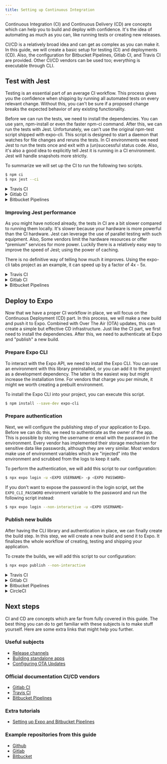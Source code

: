 ```yaml
---
title: Setting up Continuous Integration
---
```


Continuous Integration (CI) and Continuous Delivery (CD) are concepts which can help you to build and deploy with confidence.
It's the idea of automating as much as you can, like running tests or creating new releases.

CI/CD is a relatively broad idea and can get as complex as you can make it.
In this guide, we will create a basic setup for testing (CI) and deployments (CD).
Also, the configuration for Bitbucket Pipelines, Gitlab CI, and Travis CI are provided.
Other CI/CD vendors can be used too; everything is executable through CLI.

## Test with Jest

Testing is an essential part of an average CI workflow.
This process gives you the confidence when shipping by running all automated tests on every relevant change.
Without this, you can't be sure if a proposed change breaks the expected behavior of any existing functionality.

Before we can run the tests, we need to install the dependencies. You can use yarn, npm-install or even the faster npm-ci command.
After this, we can run the tests with Jest. Unfortunately, we can't use the original npm-test script shipped with expo-cli.
This script is designed to start a daemon that watches for file changes and reruns the tests.
In CI environments we need Jest to run the tests once and exit with a (un)successful status code.
Also, it's also a good idea to explicitly tell Jest it is running in a CI environment.
Jest will handle snapshots more strictly.

To summarize we will set up the CI to run the following two scripts.

```bash
$ npm ci
$ npx jest --ci
```

<details><summary>Travis CI</summary>
<p>

```yaml
---
language: node_js
node_js:
  - node
  - lts/*
cache:
  directories:
    - ~/.npm
before_script:
  - npm install -g npm@latest
script:
  - npm ci
  - npx jest --ci
```

> Put this into `.travis.yml` in the root of your repository.

<center>
	<a href="https://travis-ci.com/byCedric/expo-guide-ci/builds/79027881" target="_blank">See it in action</a>
</center>

</p>
</details>

<details><summary>Gitlab CI</summary>
<p>

```yaml
---
image: node:alpine
cache:
  key: ${CI_COMMIT_REF_SLUG}
  paths:
    - ~/.npm
stages:
  - test
before_script:
  - npm ci
jest-tests:
  stage: test
  script:
    - npx jest --ci
```

> Put this into `.gitlab-ci.yml` in the root of your repository.

<center>
	<a href="https://gitlab.com/byCedric/expo-guide-ci/pipelines/25800111" target="_blank">See it in action</a>
</center>

</p>
</details>

<details><summary>Bitbucket Pipelines</summary>
<p>

```yaml
---
image: node:alpine
definitions:
  caches:
    npm: ~/.npm
pipelines:
  default:
    - step:
        name: Test with Jest
        caches:
          - npm
        script:
          - npm ci
          - npx jest --ci
```

> Put this into `bitbucket-pipelines.yml` in the root of your repository.

<center>
	<a href="https://bitbucket.org/byCedric/expo-guide-ci/addon/pipelines/home#!/results/2" target="_blank">See it in action</a>
</center>

</p>
</details>

### Improving Jest performance

As you might have noticed already, the tests in CI are a bit slower compared to running them locally.
It's slower because your hardware is more powerful than the CI hardware.
Jest can leverage the use of parallel testing with such equipment.
Also, Some vendors limit the hardware resources or offer "premium" services for more power.
Luckily there is a relatively easy way to improve the speed of Jest; using the power of caching.

There is no definitive way of telling how much it improves.
Using the expo-cli tabs project as an example, it can speed up by a factor of 4x - 5x.

<details><summary>Travis CI</summary>
<p>

```yaml
---
language: node_js
node_js:
  - node
  - lts/*
cache:
  directories:
    - ~/.npm
    - .jest
before_script:
  - npm install -g npm@latest
script:
  - npm ci
  - npx jest --ci
```

> Put this into `.travis.yml` in the root of your repository.

<center>
	<a href="https://travis-ci.com/byCedric/expo-guide-ci/builds/79027970" target="_blank">See it in action</a>
</center>

</p>
</details>

<details><summary>Gitlab CI</summary>
<p>

```yaml
---
image: node:alpine
cache:
  key: ${CI_COMMIT_REF_SLUG}
  paths:
    - ~/.npm
    - .jest
stages:
  - test
before_script:
  - npm ci
jest-tests:
  stage: test
  script:
    - npx jest --ci
```

> Put this into `.gitlab-ci.yml` in the root of your repository.

<center>
	<a href="https://gitlab.com/byCedric/expo-guide-ci/pipelines/25800165" target="_blank">See it in action</a>
</center>

</p>
</details>

<details><summary>Bitbucket Pipelines</summary>
<p>

```yaml
---
image: node:alpine
definitions:
  caches:
    npm: ~/.npm
    jest: .jest
pipelines:
  default:
    - step:
        name: Test with Jest
        caches:
          - npm
          - jest
        script:
          - npm ci
          - npx jest --ci
```

> Put this into `bitbucket-pipelines.yml` in the root of your repository.

<center>
	<a href="https://bitbucket.org/byCedric/expo-guide-ci/addon/pipelines/home#!/results/3" target="_blank">See it in action</a>
</center>

</p>
</details>

## Deploy to Expo

Now that we have a proper CI workflow in place, we will focus on the Continuous Deployment (CD) part.
In this process, we will make a new build and push it to Expo.
Combined with Over The Air (OTA) updates, this can create a simple but effective CD infrastructure.
Just like the CI part, we first need to install the dependencies.
After this, we need to authenticate at Expo and "publish" a new build.

### Prepare Expo CLI

To interact with the Expo API, we need to install the Expo CLI.
You can use an environment with this library preinstalled, or you can add it to the project as a development dependency.
The latter is the easiest way but might increase the installation time.
For vendors that charge you per minute, it might we worth creating a prebuilt environment.

To install the Expo CLI into your project, you can execute this script.

```bash
$ npm install --save-dev expo-cli
```

### Prepare authentication

Next, we will configure the publishing step of your application to Expo.
Before we can do this, we need to authenticate as the owner of the app.
This is possible by storing the username or email with the password in the environment.
Every vendor has implemented their storage mechanism for sensitive data like passwords, although they are very similar.
Most vendors make use of environment variables which are "injected" into the environment and scrubbed from the logs to keep it safe.

To perform the authentication, we will add this script to our configuration:

```bash
$ npx expo login -u <EXPO USERNAME> -p <EXPO PASSWORD>
```

If you don't want to expose the password in the login script, set the `EXPO_CLI_PASSWORD` environment variable to the password and run the following script instead:

```bash
$ npx expo login --non-interactive -u <EXPO USERNAME>
```

### Publish new builds

After having the CLI library and authentication in place, we can finally create the build step.
In this step, we will create a new build and send it to Expo.
It finalizes the whole workflow of creating, testing and shipping your application.

To create the builds, we will add this script to our configuration:

```bash
$ npx expo publish --non-interactive
```

<details><summary>Travis CI</summary>
<p>

```yaml
---
language: node_js
node_js:
  - node
  - lts/*
cache:
  directories:
    - ~/.npm
    - .jest
before_script:
  - npm install -g npm@latest
script:
  - npm ci
  - npx jest --ci
jobs:
  include:
    - stage: deploy
      node_js: lts/*
      script:
        - npm ci
        - npx expo login -u $EXPO_USERNAME -p $EXPO_PASSWORD
        - npx expo publish --non-interactive
```

> Put this into `.travis.yml` in the root of your repository.

<center>
	<a href="https://travis-ci.com/byCedric/expo-guide-ci/builds/79032797" target="_blank">See it in action</a>
</center>

</p>
</details>

<details><summary>Gitlab CI</summary>
<p>

```yaml
---
image: node:alpine
cache:
  key: ${CI_COMMIT_REF_SLUG}
  paths:
    - ~/.npm
    - .jest
stages:
  - test
  - deploy
before_script:
  - npm ci
jest-tests:
  stage: test
  script:
    - npx jest --ci
expo-deployments:
  stage: deploy
  script:
    - apk add --no-cache bash
    - npx expo login -u $EXPO_USERNAME -p $EXPO_PASSWORD
    - npx expo publish --non-interactive
```

> Put this into `.gitlab-ci.yml` in the root of your repository.

<center>
	<a href="https://gitlab.com/byCedric/expo-guide-ci/pipelines/25806602" target="_blank">See it in action</a>
</center>

</p>
</details>

<details><summary>Bitbucket Pipelines</summary>
<p>

```yaml
---
image: node:alpine
definitions:
  caches:
    npm: ~/.npm
    jest: .jest
pipelines:
  default:
    - step:
        name: Test with Jest
        caches:
          - npm
          - jest
        script:
          - npm ci
          - npx jest --ci
    - step:
        name: Deploy to Expo
        deployment: test
        caches:
          - npm
        script:
          - apk add --no-cache bash
          - npm ci
          - npx expo login -u $EXPO_USERNAME -p $EXPO_PASSWORD
          - npx expo publish --non-interactive
```

> Put this into `bitbucket-pipelines.yml` in the root of your repository.

<center>
	<a href="https://bitbucket.org/byCedric/expo-guide-ci/addon/pipelines/home#!/results/11" target="_blank">See it in action</a>
</center>

</p>
</details>

<details><summary>CircleCI</summary>
<p>

```yaml
---
version: 2
publish: &publish
  working_directory: ~/my-app
  docker:
    - image: circleci/node:10.4.1
  steps:
    - checkout

    - run:
        name: Installing dependencies
        command: npm install

    - run:
        name: Login into Expo
        command: npx expo-cli login -u $EXPO_USERNAME -p $EXPO_PASSWORD

    - run:
        name: Publish to Expo
        command: npx expo-cli publish --non-interactive --max-workers 1 --release-channel $EXPO_RELEASE_CHANNEL

jobs:
  publish_to_expo_dev:
    environment:
      EXPO_RELEASE_CHANNEL: dev
    <<: *publish

  publish_to_expo_prod:
    environment:
      EXPO_RELEASE_CHANNEL: default
    <<: *publish

workflows:
  version: 2
  my_app:
    jobs:
      - publish_to_expo_dev:
          filters:
            branches:
              only: development
      - publish_to_expo_prod:
          filters:
            branches:
              only: master
```

> Put this into `.circleci/config.yml` in the root of your repository.

</p>
</details>

## Next steps

CI and CD are concepts which are far from fully covered in this guide.
The best thing you can do to get familiar with these subjects is to make stuff yourself.
Here are some extra links that might help you further.

### Useful subjects

- [Release channels](../../distribution/release-channels/)
- [Building standalone apps](../../distribution/building-standalone-apps/)
- [Configuring OTA Updates](../configuring-ota-updates/)

### Official documentation CI/CD vendors

- [Gitlab CI](https://docs.gitlab.com/ce/ci/)
- [Travis CI](https://docs.travis-ci.com/)
- [Bitbucket Pipelines](https://confluence.atlassian.com/bitbucket/build-test-and-deploy-with-pipelines-792496469.html)

### Extra tutorials

- [Setting up Expo and Bitbucket Pipelines](https://blog.expo.io/setting-up-expo-and-bitbucket-pipelines-8995ef036a18)

### Example repositories from this guide

- [Github](https://github.com/bycedric/expo-guide-ci)
- [Gitlab](https://gitlab.com/byCedric/expo-guide-ci)
- [Bitbucket](https://bitbucket.org/byCedric/expo-guide-ci)
